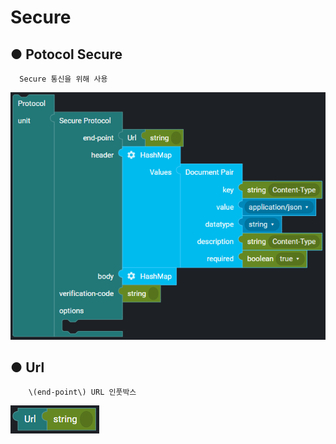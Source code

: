 # Secure

## ● Potocol Secure

      Secure 통신을 위해 사용

![](../../../.gitbook/assets/image%20%28173%29.png)

## ● Url

        \(end-point\) URL 인풋박스

![](../../../.gitbook/assets/image%20%2849%29.png)

